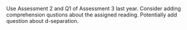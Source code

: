 Use Assessment 2 and Q1 of Assessment 3 last year. Consider adding comprehension qustions about the assigned reading. Potentially add question about d-separation. 